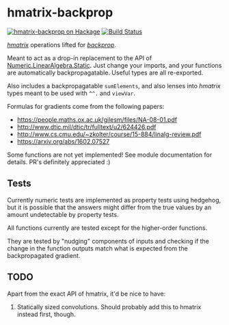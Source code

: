 hmatrix-backprop
================

[![hmatrix-backprop on Hackage](https://img.shields.io/hackage/v/hmatrix-backprop.svg?maxAge=2592000)](https://hackage.haskell.org/package/hmatrix-backprop)
[![Build Status](https://travis-ci.org/mstksg/hmatrix-backprop.svg?branch=master)](https://travis-ci.org/mstksg/hmatrix-backprop)

*[hmatrix][]* operations lifted for *[backprop][]*.

[hmatrix]: http://hackage.haskell.org/package/hmatrix
[backprop]: http://hackage.haskell.org/package/backprop

Meant to act as a drop-in replacement to the API of
[Numeric.LinearAlgebra.Static][static].  Just change your imports, and your
functions are automatically backpropagatable.  Useful types are all
re-exported.

[static]: https://hackage.haskell.org/package/hmatrix-0.18.2.0/docs/Numeric-LinearAlgebra-Static.html

Also includes a backpropagatable `sumElements`, and also lenses into *hmatrix*
types meant to be used with `^^.` and `viewVar`.

Formulas for gradients come from the following papers:

*   <https://people.maths.ox.ac.uk/gilesm/files/NA-08-01.pdf>
*   <http://www.dtic.mil/dtic/tr/fulltext/u2/624426.pdf>
*   <http://www.cs.cmu.edu/~zkolter/course/15-884/linalg-review.pdf>
*   <https://arxiv.org/abs/1602.07527>

Some functions are not yet implemented!  See module documentation for details.
PR's definitely appreciated :)

Tests
-----

Currently numeric tests are implemented as property tests using hedgehog, but
it is possible that the answers might differ from the true values by an amount
undetectable by property tests.

All functions currently are tested except for the higher-order functions.

They are tested by "nudging" components of inputs and checking if the change in
the function outputs match what is expected from the backpropagated gradient.

TODO
----

Apart from the exact API of hmatrix, it'd be nice to have:

1.  Statically sized convolutions.  Should probably add this to hmatrix instead
    first, though.


